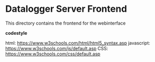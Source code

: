 # Datalogger Server Frontend

This directory contains the frontend for the webinterface

**codestyle**

html: https://www.w3schools.com/html/html5_syntax.asp
javascript: https://www.w3schools.com/js/default.asp
CSS: https://www.w3schools.com/css/default.asp
